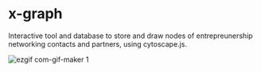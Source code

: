 # x-graph

Interactive tool and database to store and draw nodes of entrepreunership networking contacts and partners, using cytoscape.js.

![ezgif com-gif-maker 1](https://user-images.githubusercontent.com/7906289/27419194-27714aac-56e5-11e7-9540-64bb6d400dac.gif)



